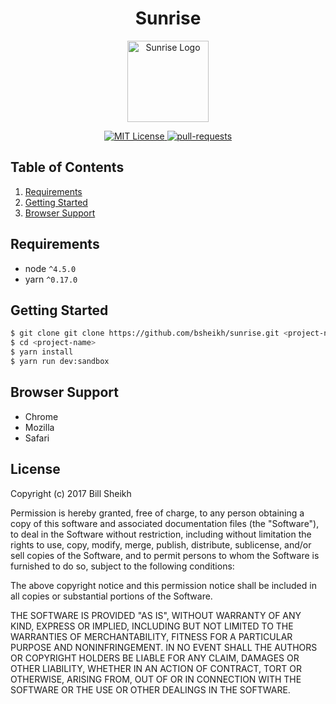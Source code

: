 <h1 align="center">Sunrise</h1>

<p align="center">
  <img src="https://user-images.githubusercontent.com/7809061/31867413-59908d30-b75d-11e7-805b-8d658df72ecb.png" alt="Sunrise Logo" height="130">
</p>

<p align="center">
  <a href="https://github.com/bsheikh/sunrise/blob/master/LICENSE/">
    <img src="https://badges.frapsoft.com/os/mit/mit.svg?v=102" alt="MIT License">
  </a>
  <a href="https://github.com/bsheikh/sunrise/pulls">
    <img src="https://img.shields.io/badge/PRs-welcome-brightgreen.svg" alt="pull-requests">
  </a>
</p>


## Table of Contents
1. [Requirements](#requirements)
1. [Getting Started](#getting-started)
1. [Browser Support](#browser-support)

## Requirements
* node `^4.5.0`
* yarn `^0.17.0`

## Getting Started

```bash
$ git clone git clone https://github.com/bsheikh/sunrise.git <project-name>
$ cd <project-name>
$ yarn install
$ yarn run dev:sandbox
```

## Browser Support
* Chrome
* Mozilla
* Safari

## License
Copyright (c) 2017 Bill Sheikh

Permission is hereby granted, free of charge, to any person obtaining a copy
of this software and associated documentation files (the "Software"), to deal
in the Software without restriction, including without limitation the rights
to use, copy, modify, merge, publish, distribute, sublicense, and/or sell
copies of the Software, and to permit persons to whom the Software is
furnished to do so, subject to the following conditions:

The above copyright notice and this permission notice shall be included in all
copies or substantial portions of the Software.

THE SOFTWARE IS PROVIDED "AS IS", WITHOUT WARRANTY OF ANY KIND, EXPRESS OR
IMPLIED, INCLUDING BUT NOT LIMITED TO THE WARRANTIES OF MERCHANTABILITY,
FITNESS FOR A PARTICULAR PURPOSE AND NONINFRINGEMENT. IN NO EVENT SHALL THE
AUTHORS OR COPYRIGHT HOLDERS BE LIABLE FOR ANY CLAIM, DAMAGES OR OTHER
LIABILITY, WHETHER IN AN ACTION OF CONTRACT, TORT OR OTHERWISE, ARISING FROM,
OUT OF OR IN CONNECTION WITH THE SOFTWARE OR THE USE OR OTHER DEALINGS IN THE
SOFTWARE.
